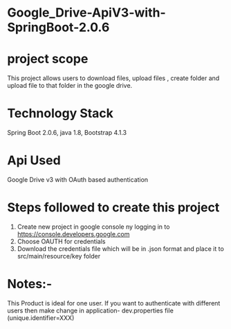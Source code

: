 # Google_Drive-ApiV3-with-SpringBoot-2.0.6
# project scope
This project allows users to download files, upload files , create folder and upload file to that folder in the google drive.
# Technology Stack
  Spring Boot 2.0.6, java 1.8, Bootstrap 4.1.3
  
# Api Used
  Google Drive v3 with OAuth based authentication
  
# Steps followed to create this project
   1. Create new project in google console ny logging in to https://console.developers.google.com 
   2. Choose OAUTH for credentials 
   3. Download the credentials file which will be in .json format and place it to src/main/resource/key folder
   
# Notes:- 
  This Product is ideal for one user. If you want to authenticate with different users then make change in application-        dev.properties file (unique.identifier=XXX)

